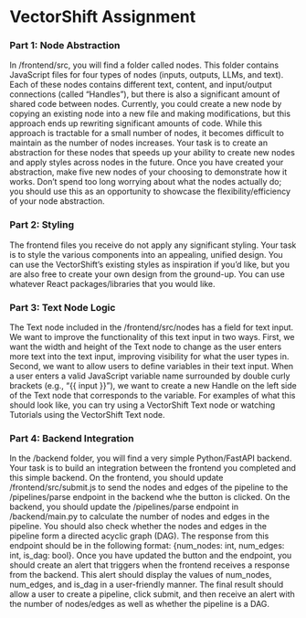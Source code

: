 # VectorShift Assignment

### Part 1: Node Abstraction

In /frontend/src, you will find a folder called nodes. This folder contains JavaScript files for four types of nodes (inputs, outputs, LLMs, and text). Each of these nodes contains different text, content, and input/output connections (called “Handles”), but there is also a significant amount of shared code between nodes. Currently, you could create a new node by copying an existing node into a new file and making modifications, but this approach ends up rewriting significant amounts of code. While this approach is tractable for a small number of nodes, it becomes difficult to maintain as the number of nodes increases. Your task is to create an abstraction for these nodes that speeds up your ability to create new nodes and apply styles across nodes in the future. Once you have created your abstraction, make five new nodes of your choosing to demonstrate how it works. Don’t spend too long worrying about what the nodes actually do; you should use this as an opportunity to showcase the flexibility/efficiency of your node abstraction.

### Part 2: Styling

The frontend files you receive do not apply any significant styling. Your task is to style the various components into an appealing, unified design. You can use the VectorShift’s existing styles as inspiration if you’d like, but you are also free to create your own design from the ground-up. You can use whatever React packages/libraries that you would like.

### Part 3: Text Node Logic

The Text node included in the /frontend/src/nodes has a field for text input. We want to improve the functionality of this text input in two ways. First, we want the width and height of the Text node to change as the user enters more text into the text input, improving visibility for what the user types in. Second, we want to allow users to define variables in their text input. When a user enters a valid JavaScript variable name surrounded by double curly brackets (e.g., “{{ input }}”), we want to create a new Handle on the left side of the Text node that corresponds to the variable. For examples of what this should look like, you can try using a VectorShift Text node or watching Tutorials using the VectorShift Text node.

### Part 4: Backend Integration

In the /backend folder, you will find a very simple Python/FastAPI backend. Your task is to build an integration between the frontend you completed and this simple backend. On the frontend, you should update /frontend/src/submit.js to send the nodes and edges of the pipeline to the /pipelines/parse endpoint in the backend whe the button is clicked. On the backend, you should update the /pipelines/parse endpoint in /backend/main.py to calculate the number of nodes and edges in the pipeline. You should also check whether the nodes and edges in the pipeline form a directed acyclic graph (DAG). The response from this endpoint should be in the following format: {num_nodes: int, num_edges: int, is_dag: bool}. Once you have updated the button and the endpoint, you should create an alert that triggers when the frontend receives a response from the backend. This alert should display the values of num_nodes, num_edges, and is_dag in a user-friendly manner. The final result should allow a user to create a pipeline, click submit, and then receive an alert with the number of nodes/edges as well as whether the pipeline is a DAG.
